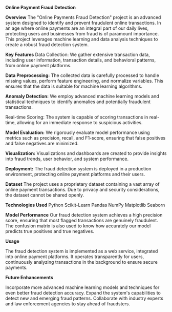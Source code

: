 **Online Payment Fraud Detection**


**Overview**
The "Online Payments Fraud Detection" project is an advanced system designed to identify and prevent fraudulent online transactions. In an age where online payments are an integral part of our daily lives, protecting users and businesses from fraud is of paramount importance. This project leverages machine learning and data analysis techniques to create a robust fraud detection system.

**Key Features**
Data Collection: We gather extensive transaction data, including user information, transaction details, and behavioral patterns, from online payment platforms.

**Data Preprocessing:** The collected data is carefully processed to handle missing values, perform feature engineering, and normalize variables. This ensures that the data is suitable for machine learning algorithms.

**Anomaly Detection:** We employ advanced machine learning models and statistical techniques to identify anomalies and potentially fraudulent transactions.

Real-time Scoring: The system is capable of scoring transactions in real-time, allowing for an immediate response to suspicious activities.

**Model Evaluation:** We rigorously evaluate model performance using metrics such as precision, recall, and F1-score, ensuring that false positives and false negatives are minimized.

**Visualization:** Visualizations and dashboards are created to provide insights into fraud trends, user behavior, and system performance.

**Deployment:** The fraud detection system is deployed in a production environment, protecting online payment platforms and their users.

**Dataset**
The project uses a proprietary dataset containing a vast array of online payment transactions. Due to privacy and security considerations, the dataset cannot be shared openly.

**Technologies Used**
Python
Scikit-Learn
Pandas
NumPy
Matplotlib
Seaborn

**Model Performance**
Our fraud detection system achieves a high precision score, ensuring that most flagged transactions are genuinely fraudulent. The confusion matrix is also used to know how accurately our model predicts true positives and true negatives.




**Usage**




The fraud detection system is implemented as a web service, integrated into online payment platforms. It operates transparently for users, continuously analyzing transactions in the background to ensure secure payments.



   **Future Enhancements**



Incorporate more advanced machine learning models and techniques for even better fraud detection accuracy.
Expand the system's capabilities to detect new and emerging fraud patterns.
Collaborate with industry experts and law enforcement agencies to stay ahead of fraudsters.
